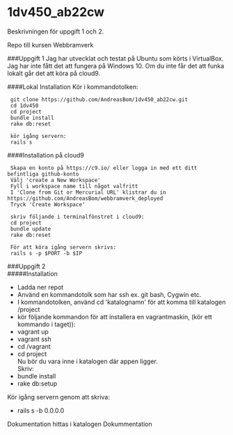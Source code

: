 # 1dv450_ab22cw
Beskrivningen för uppgift 1 och 2.  

Repo till kursen Webbramverk    

###Uppgift 1
Jag har utvecklat och testat på Ubuntu som körts i VirtualBox. Jag har inte fått det att fungera på Windows 10. Om du inte får det att funka lokalt går det att köra på cloud9.


####Lokal Installation
Kör i kommandotolken:   

     git clone https://github.com/AndreasBom/1dv450_ab22cw.git
     cd 1dv450
     cd project
     bundle install
     rake db:reset
     
     kör igång servern:   
     rails s   
     

####Installation på cloud9    

     Skapa en konto på https://c9.io/ eller logga in med ett ditt befintliga github-konto
     Välj 'create a New Workspace'
     Fyll i workspace name till något valfritt
     I 'Clone from Git or Mercurial URL' klistrar du in https://github.com/AndreasBom/webbramverk_deployed
     Tryck 'Create Workspace'
     
     skriv följande i terminalfönstret i cloud9:
     cd project
     bundle update
     rake db:reset
     
     För att köra igång servern skrivs:
     rails s -p $PORT -b $IP
     
     
###Uppgift 2   
#####Installation
* Ladda ner repot
* Använd en kommandotolk som har ssh ex. git bash, Cygwin etc.
* I kommandotolken, använd cd 'katalognamn' för att komma till katalogen /project
* kör följande kommandon för att installera en vagrantmaskin, (kör ett kommando i taget)):
* vagrant up
* vagrant ssh 
* cd /vagrant
* cd project    
Nu bör du vara inne i katalogen där appen ligger.    
Skriv:    
* bundle install    
* rake db:setup
   
Kör igång servern genom att skriva:    
* rails s -b 0.0.0.0     
    
Dokumentation hittas i katalogen Dokummentation





     
     
     
     



    
